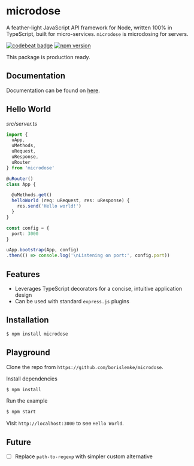 # microdose
A feather-light JavaScript API framework for Node, written 100% in TypeScript, built for micro-services. `microdose` is microdosing for servers.

[![codebeat badge](https://codebeat.co/badges/7dc9fafc-ccbc-4204-8390-82393527a667)](https://codebeat.co/projects/github-com-borislemke-microdose-master)
[![npm version](https://badge.fury.io/js/microdose.svg)](https://badge.fury.io/js/microdose)

This package is production ready.

## Documentation
Documentation can be found on [here](https://borislemke.gitbooks.io/microdose/content/).

## Hello World
*src/server.ts*
```typescript
import {
  uApp,
  uMethods,
  uRequest,
  uResponse,
  uRouter
} from 'microdose'

@uRouter()
class App {

  @uMethods.get()
  helloWorld (req: uRequest, res: uResponse) {
    res.send('Hello world!')
  }
}

const config = {
  port: 3000
}

uApp.bootstrap(App, config)
.then(() => console.log('\nListening on port:', config.port))
```

## Features
- Leverages TypeScript decorators for a concise, intuitive application design
- Can be used with standard `express.js` plugins

## Installation
```sh
$ npm install microdose
```

## Playground
Clone the repo from `https://github.com/borislemke/microdose`.

Install dependencies
```sh
$ npm install
```

Run the example
```sh
$ npm start
```

Visit `http://localhost:3000` to see `Hello World`.

## Future
 - [ ] Replace `path-to-regexp` with simpler custom alternative

